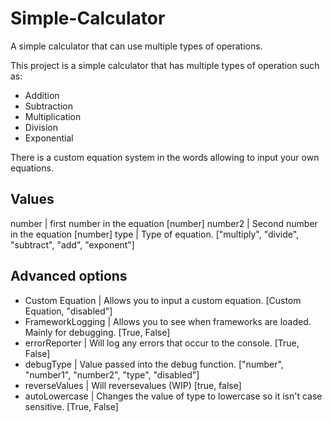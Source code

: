 # Simple-Calculator
A simple calculator that can use multiple types of operations.

This project is a simple calculator that has multiple types of operation such as:
  * Addition
  * Subtraction
  * Multiplication
  * Division
  * Exponential
  
There is a custom equation system in the words allowing to input your own equations.

## Values
number | first number in the equation [number]
number2 | Second number in the equation [number]
type | Type of equation. ["multiply", "divide", "subtract", "add", "exponent"]

## Advanced options
* Custom Equation | Allows you to input a custom equation. [Custom Equation, "disabled"]
* FrameworkLogging | Allows you to see when frameworks are loaded. Mainly for debugging. [True, False]
* errorReporter | Will log any errors that occur to the console. [True, False]
* debugType | Value passed into the debug function. ["number", "number1", "number2", "type", "disabled"]
* reverseValues | Will reversevalues (WIP) [true, false]
* autoLowercase | Changes the value of type to lowercase so it isn't case sensitive. [True, False]
